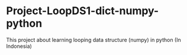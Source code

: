 # Project-LoopDS1-dict-numpy-python
This project about learning looping data structure (numpy) in python (In Indonesia)
